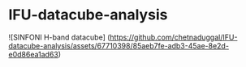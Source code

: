 # IFU-datacube-analysis



![SINFONI H-band datacube]  (https://github.com/chetnaduggal/IFU-datacube-analysis/assets/67710398/85aeb7fe-adb3-45ae-8e2d-e0d86ea1ad63)


